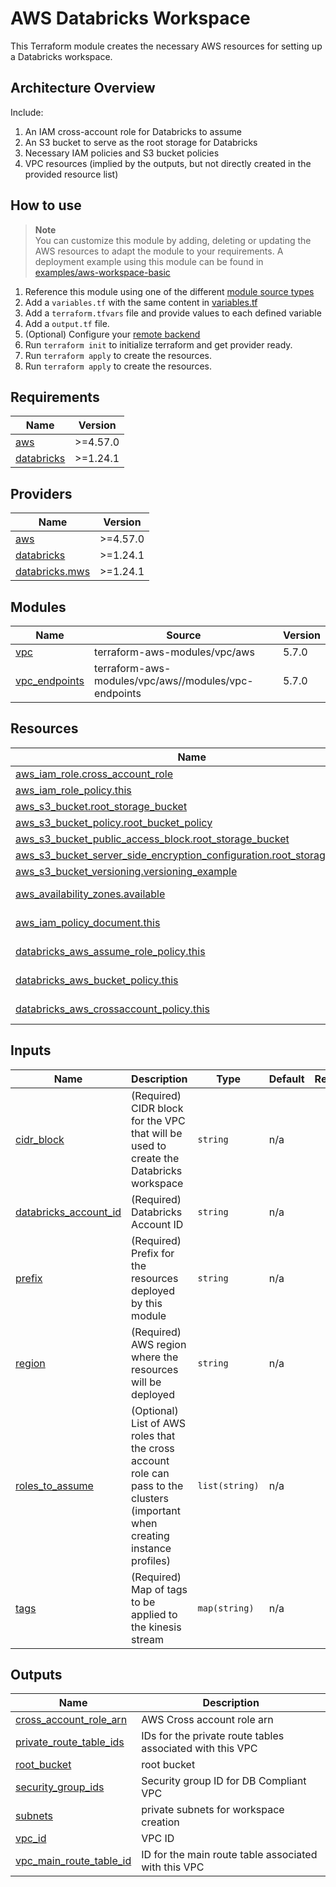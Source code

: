 # AWS Databricks Workspace 
This Terraform module creates the necessary AWS resources for setting up a Databricks workspace.

## Architecture Overview

Include:

1. An IAM cross-account role for Databricks to assume
2. An S3 bucket to serve as the root storage for Databricks
3. Necessary IAM policies and S3 bucket policies
4. VPC resources (implied by the outputs, but not directly created in the provided resource list)


## How to use

> **Note**  
> You can customize this module by adding, deleting or updating the AWS resources to adapt the module to your requirements.
> A deployment example using this module can be found in [examples/aws-workspace-basic](../../examples/aws-workspace-basic)

1. Reference this module using one of the different [module source types](https://developer.hashicorp.com/terraform/language/modules/sources)
2. Add a `variables.tf` with the same content in [variables.tf](variables.tf)
3. Add a `terraform.tfvars` file and provide values to each defined variable
4. Add a `output.tf` file.
5. (Optional) Configure your [remote backend](https://developer.hashicorp.com/terraform/language/settings/backends/azurerm)
6. Run `terraform init` to initialize terraform and get provider ready.
7. Run `terraform apply` to create the resources.
7. Run `terraform apply` to create the resources.

## Requirements

| Name                                                                         | Version  |
|------------------------------------------------------------------------------|----------|
| <a name="requirement_aws"></a> [aws](#requirement\_aws)                      | >=4.57.0 |
| <a name="requirement_databricks"></a> [databricks](#requirement\_databricks) | >=1.24.1 |

## Providers

| Name                                                                               | Version  |
|------------------------------------------------------------------------------------|----------|
| <a name="provider_aws"></a> [aws](#provider\_aws)                                  | >=4.57.0 |
| <a name="provider_databricks"></a> [databricks](#provider\_databricks)             | >=1.24.1 |
| <a name="provider_databricks.mws"></a> [databricks.mws](#provider\_databricks.mws) | >=1.24.1 |

## Modules

| Name                                                                          | Source                                               | Version |
|-------------------------------------------------------------------------------|------------------------------------------------------|---------|
| <a name="module_vpc"></a> [vpc](#module\_vpc)                                 | terraform-aws-modules/vpc/aws                        | 5.7.0   |
| <a name="module_vpc_endpoints"></a> [vpc\_endpoints](#module\_vpc\_endpoints) | terraform-aws-modules/vpc/aws//modules/vpc-endpoints | 5.7.0   |

## Resources

| Name                                                                                                                                                                                                 | Type        |
|------------------------------------------------------------------------------------------------------------------------------------------------------------------------------------------------------|-------------|
| [aws_iam_role.cross_account_role](https://registry.terraform.io/providers/hashicorp/aws/latest/docs/resources/iam_role)                                                                              | resource    |
| [aws_iam_role_policy.this](https://registry.terraform.io/providers/hashicorp/aws/latest/docs/resources/iam_role_policy)                                                                              | resource    |
| [aws_s3_bucket.root_storage_bucket](https://registry.terraform.io/providers/hashicorp/aws/latest/docs/resources/s3_bucket)                                                                           | resource    |
| [aws_s3_bucket_policy.root_bucket_policy](https://registry.terraform.io/providers/hashicorp/aws/latest/docs/resources/s3_bucket_policy)                                                              | resource    |
| [aws_s3_bucket_public_access_block.root_storage_bucket](https://registry.terraform.io/providers/hashicorp/aws/latest/docs/resources/s3_bucket_public_access_block)                                   | resource    |
| [aws_s3_bucket_server_side_encryption_configuration.root_storage_bucket](https://registry.terraform.io/providers/hashicorp/aws/latest/docs/resources/s3_bucket_server_side_encryption_configuration) | resource    |
| [aws_s3_bucket_versioning.versioning_example](https://registry.terraform.io/providers/hashicorp/aws/latest/docs/resources/s3_bucket_versioning)                                                      | resource    |
| [aws_availability_zones.available](https://registry.terraform.io/providers/hashicorp/aws/latest/docs/data-sources/availability_zones)                                                                | data source |
| [aws_iam_policy_document.this](https://registry.terraform.io/providers/hashicorp/aws/latest/docs/data-sources/iam_policy_document)                                                                   | data source |
| [databricks_aws_assume_role_policy.this](https://registry.terraform.io/providers/databricks/databricks/latest/docs/data-sources/aws_assume_role_policy)                                              | data source |
| [databricks_aws_bucket_policy.this](https://registry.terraform.io/providers/databricks/databricks/latest/docs/data-sources/aws_bucket_policy)                                                        | data source |
| [databricks_aws_crossaccount_policy.this](https://registry.terraform.io/providers/databricks/databricks/latest/docs/data-sources/aws_crossaccount_policy)                                            | data source |

## Inputs

| Name                                                                                                  | Description                                                                                                                   | Type           | Default | Required |
|-------------------------------------------------------------------------------------------------------|-------------------------------------------------------------------------------------------------------------------------------|----------------|---------|:--------:|
| <a name="input_cidr_block"></a> [cidr\_block](#input\_cidr\_block)                                    | (Required) CIDR block for the VPC that will be used to create the Databricks workspace                                        | `string`       | n/a     |   yes    |
| <a name="input_databricks_account_id"></a> [databricks\_account\_id](#input\_databricks\_account\_id) | (Required) Databricks Account ID                                                                                              | `string`       | n/a     |   yes    |
| <a name="input_prefix"></a> [prefix](#input\_prefix)                                                  | (Required) Prefix for the resources deployed by this module                                                                   | `string`       | n/a     |   yes    |
| <a name="input_region"></a> [region](#input\_region)                                                  | (Required) AWS region where the resources will be deployed                                                                    | `string`       | n/a     |   yes    |
| <a name="input_roles_to_assume"></a> [roles\_to\_assume](#input\_roles\_to\_assume)                   | (Optional) List of AWS roles that the cross account role can pass to the clusters (important when creating instance profiles) | `list(string)` | n/a     |   yes    |
| <a name="input_tags"></a> [tags](#input\_tags)                                                        | (Required) Map of tags to be applied to the kinesis stream                                                                    | `map(string)`  | n/a     |   yes    |

## Outputs

| Name                                                                                                              | Description                                               |
|-------------------------------------------------------------------------------------------------------------------|-----------------------------------------------------------|
| <a name="output_cross_account_role_arn"></a> [cross\_account\_role\_arn](#output\_cross\_account\_role\_arn)      | AWS Cross account role arn                                |
| <a name="output_private_route_table_ids"></a> [private\_route\_table\_ids](#output\_private\_route\_table\_ids)   | IDs for the private route tables associated with this VPC |
| <a name="output_root_bucket"></a> [root\_bucket](#output\_root\_bucket)                                           | root bucket                                               |
| <a name="output_security_group_ids"></a> [security\_group\_ids](#output\_security\_group\_ids)                    | Security group ID for DB Compliant VPC                    |
| <a name="output_subnets"></a> [subnets](#output\_subnets)                                                         | private subnets for workspace creation                    |
| <a name="output_vpc_id"></a> [vpc\_id](#output\_vpc\_id)                                                          | VPC ID                                                    |
| <a name="output_vpc_main_route_table_id"></a> [vpc\_main\_route\_table\_id](#output\_vpc\_main\_route\_table\_id) | ID for the main route table associated with this VPC      |
<!-- END_TF_DOCS -->